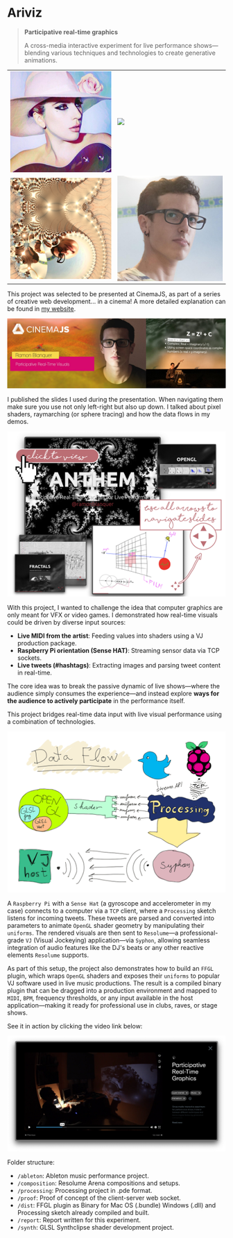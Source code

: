 # Ariviz

> **Participative real-time graphics**
>
> A cross-media interactive experiment for live performance shows—blending
> various techniques and technologies to create generative animations.

<table>
  <tr>
    <td>
      <img src="img/example-lady-normal.jpg" />
    </td>
    <td>
      <img src="img/example-lady-distorted.gif" />
    </td>
  </tr>
  <tr>
    <td>
      <img src="img/example-me-distorted.png" />
    </td>
    <td>
      <img src="img/example-me-normal.jpg" />
    </td>
  </tr>
</table>

This project was selected to be presented at CinemaJS, as part of a series of
creative web development... in a cinema! A more detailed explanation can be
found in [my website](https://www.ramn.dev/work/ariviz).

![Speaking in CinemaJS Conference](img/cinemajs.png)

I published the slides I used during the presentation. When navigating them make
sure you use not only left-right but also up down. I talked about pixel shaders,
raymarching (or sphere tracing) and how the data flows in my demos.

[![Presentation Slides](img/presentation-slides.png)](https://ramn.dev/cinemajs/index.html)

With this project, I wanted to challenge the idea that computer graphics are
only meant for VFX or video games. I demonstrated how real-time visuals could be
driven by diverse input sources:

- **Live MIDI from the artist**: Feeding values into shaders using a VJ
  production package.
- **Raspberry Pi orientation (Sense HAT)**: Streaming sensor data via TCP
  sockets.
- **Live tweets (#hashtags)**: Extracting images and parsing tweet content in
  real-time.

The core idea was to break the passive dynamic of live shows—where the audience
simply consumes the experience—and instead explore **ways for the audience to
actively participate** in the performance itself.

This project bridges real-time data input with live visual performance using a combination of technologies.

![Data Flow](img/dataflow.png)

A `Raspberry Pi` with a `Sense Hat` (a gyroscope and accelerometer in my case)
connects to a computer via a `TCP` client, where a `Processing` sketch listens
for incoming tweets. These tweets are parsed and converted into parameters to
animate `OpenGL` shader geometry by manipulating their `uniforms`. The rendered
visuals are then sent to `Resolume`—a professional-grade `VJ` (Visual Jockeying)
application—via `Syphon`, allowing seamless integration of audio features like
the DJ's beats or any other reactive elements `Resolume` supports.

As part of this setup, the project also demonstrates how to build an `FFGL`
plugin, which wraps `OpenGL` shaders and exposes their `uniforms` to popular VJ
software used in live music productions. The result is a compiled binary plugin
that can be dragged into a production environment and mapped to `MIDI`, `BPM`,
frequency thresholds, or any input available in the host application—making it
ready for professional use in clubs, raves, or stage shows.

See it in action by clicking the video link below:

[![Vimeo Video](img/vimeo-video.png)](https://vimeo.com/203897987)


Folder structure:

- `/ableton`: Ableton music performance project.
- `/composition`: Resolume Arena compositions and setups.
- `/processing`: Processing project in .pde format.
- `/proof`: Proof of concept of the client-server web socket.
- `/dist`: FFGL plugin as Binary for Mac OS (.bundle) Windows (.dll) and
  Processing sketch already compiled and built.
- `/report`: Report written for this experiment.
- `/synth`: GLSL Synthclipse shader development project.

